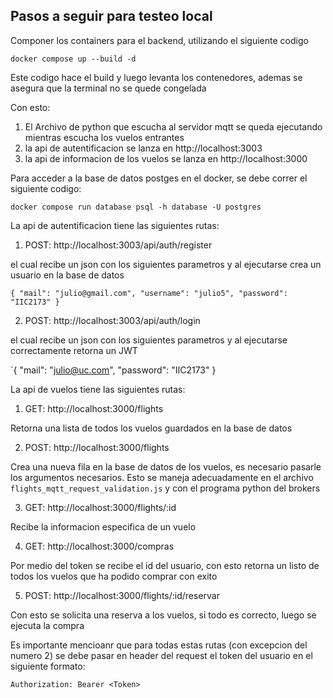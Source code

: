 ## Pasos a seguir para testeo local

Componer los containers para el backend, utilizando el siguiente codigo

`docker compose up --build -d`

Este codigo hace el build y luego levanta los contenedores, ademas se asegura que la terminal no se quede congelada

Con esto:

1. El Archivo de python que escucha al servidor mqtt se queda ejecutando mientras escucha los vuelos entrantes
2. la api de autentificacion se lanza en http://localhost:3003
3. la api de informacion de los vuelos se lanza en http://localhost:3000

Para acceder a la base de datos postges en el docker, se debe correr el siguiente codigo:

`docker compose run database psql -h database -U postgres`

La api de autentificacion tiene las siguientes rutas:

1. POST: http://localhost:3003/api/auth/register

el cual recibe un json con los siguientes parametros y al ejecutarse crea un usuario en la base de datos

`{
  "mail": "julio@gmail.com",
  "username": "julio5",
  "password": "IIC2173"
}`

2. POST: http://localhost:3003/api/auth/login

el cual recibe un json con los siguientes parametros y al ejecutarse correctamente retorna un JWT

`{
  "mail": "julio@uc.com",
  "password": "IIC2173"
}


La api de vuelos tiene las siguientes rutas:

1. GET: http://localhost:3000/flights

Retorna una lista de todos los vuelos guardados en la base de datos

2. POST: http://localhost:3000/flights

Crea una nueva fila en la base de datos de los vuelos, es necesario pasarle los argumentos necesarios. Esto se maneja adecuadamente en el archivo `flights_mqtt_request_validation.js` y con el programa python del brokers

3. GET: http://localhost:3000/flights/:id

Recibe la informacion especifica de un vuelo

4. GET: http://localhost:3000/compras

Por medio del token se recibe el id del usuario, con esto retorna un listo de todos los vuelos que ha podido comprar con exito

5. POST: http://localhost:3000/flights/:id/reservar

Con esto se solicita una reserva a los vuelos, si todo es correcto, luego se ejecuta la compra


Es importante mencioanr que para todas estas rutas (con excepcion del numero 2) se debe pasar en header del request el token del usuario en el siguiente formato:

`Authorization: Bearer <Token>`



